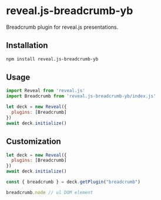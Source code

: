 # reveal.js-breadcrumb-yb
Breadcrumb plugin for reveal.js presentations.


## Installation
```sh
npm install reveal.js-breadcrumb-yb
```

## Usage
```javascript
import Reveal from 'reveal.js'
import Breadcrumb from 'reveal.js-breadcrumb-yb/index.js'

let deck = new Reveal({
  plugins: [Breadcrumb]
})
await deck.initialize()
```

## Customization
```javascript
let deck = new Reveal({
  plugins: [Breadcrumb]
})
await deck.initialize()

const { breadcrumb } = deck.getPlugin("breadcrumb")

breadcrumb.node // ul DOM element
```
